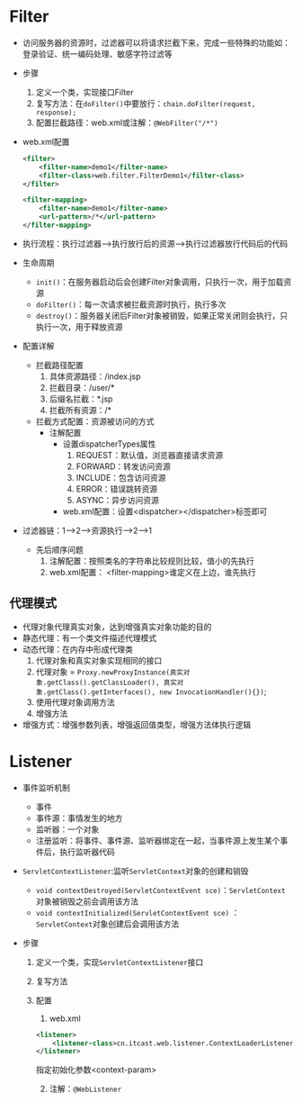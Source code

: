 # Filter

- 访问服务器的资源时，过滤器可以将请求拦截下来，完成一些特殊的功能如：登录验证、统一编码处理、敏感字符过滤等

- 步骤

  1. 定义一个类，实现接口Filter
  2. 复写方法：在`doFilter()`中要放行：`chain.doFilter(request, response);`
  3. 配置拦截路径：web.xml或注解：`@WebFilter("/*")`

- web.xml配置

  ```xml
  <filter>
      <filter-name>demo1</filter-name>
      <filter-class>web.filter.FilterDemo1</filter-class>
  </filter>
  
  <filter-mapping>
      <filter-name>demo1</filter-name>
      <url-pattern>/*</url-pattern>
  </filter-mapping>
  ```

- 执行流程：执行过滤器-->执行放行后的资源-->执行过滤器放行代码后的代码

- 生命周期

  - `init()`：在服务器启动后会创建Filter对象调用，只执行一次，用于加载资源
  -  `doFilter()`：每一次请求被拦截资源时执行，执行多次
  - `destroy()`：服务器关闭后Filter对象被销毁，如果正常关闭则会执行，只执行一次，用于释放资源

- 配置详解

  - 拦截路径配置
    1. 具体资源路径：/index.jsp
    2. 拦截目录：/user/*
    3. 后缀名拦截：*.jsp
    4. 拦截所有资源：/*
  - 拦截方式配置：资源被访问的方式
    - 注解配置
      - 设置dispatcherTypes属性
        1. REQUEST：默认值，浏览器直接请求资源
        2. FORWARD：转发访问资源
        3. INCLUDE：包含访问资源
        4. ERROR：错误跳转资源
        5. ASYNC：异步访问资源
      - web.xml配置：设置\<dispatcher>\</dispatcher>标签即可

- 过滤器链：1-->2-->资源执行-->2-->1

  - 先后顺序问题
    1. 注解配置：按照类名的字符串比较规则比较，值小的先执行
    2. web.xml配置： \<filter-mapping>谁定义在上边，谁先执行

## 代理模式

- 代理对象代理真实对象，达到增强真实对象功能的目的
- 静态代理：有一个类文件描述代理模式
- 动态代理：在内存中形成代理类
  1. 代理对象和真实对象实现相同的接口
  2. 代理对象 = `Proxy.newProxyInstance(真实对象.getClass().getClassLoader(), 真实对象.getClass().getInterfaces(), new InvocationHandler(){})`;
  3. 使用代理对象调用方法
  4. 增强方法
- 增强方式：增强参数列表，增强返回值类型，增强方法体执行逻辑

# Listener

- 事件监听机制
  - 事件
  - 事件源：事情发生的地方
  - 监听器：一个对象
  - 注册监听：将事件、事件源、监听器绑定在一起，当事件源上发生某个事件后，执行监听器代码

- `ServletContextListener`:监听`ServletContext`对象的创建和销毁

  - `void contextDestroyed(ServletContextEvent sce)`：`ServletContext`对象被销毁之前会调用该方法
  - `void contextInitialized(ServletContextEvent sce)` ：`ServletContext`对象创建后会调用该方法

- 步骤

  1. 定义一个类，实现`ServletContextListener`接口

  2. 复写方法

  3. 配置

     1.  web.xml

        ```xml
        <listener>
         	<listener-class>cn.itcast.web.listener.ContextLoaderListener</listener-class>
        </listener>
        ```

        指定初始化参数\<context-param>

     2. 注解：`@WebListener`